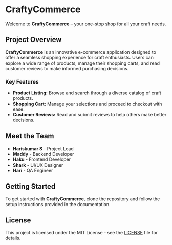 # CraftyCommerce

Welcome to **CraftyCommerce** – your one-stop shop for all your craft needs.

## Project Overview

**CraftyCommerce** is an innovative e-commerce application designed to offer a seamless shopping experience for craft enthusiasts. Users can explore a wide range of products, manage their shopping carts, and read customer reviews to make informed purchasing decisions.

### Key Features

- **Product Listing:** Browse and search through a diverse catalog of craft products.
- **Shopping Cart:** Manage your selections and proceed to checkout with ease.
- **Customer Reviews:** Read and submit reviews to help others make better decisions.

## Meet the Team

- **Hariskumar S** - Project Lead
- **Maddy** - Backend Developer
- **Haku** - Frontend Developer
- **Shark** - UI/UX Designer
- **Hari** - QA Engineer

## Getting Started

To get started with **CraftyCommerce**, clone the repository and follow the setup instructions provided in the documentation.

## License

This project is licensed under the MIT License - see the [LICENSE](LICENSE) file for details.